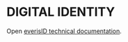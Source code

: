 # DIGITAL IDENTITY

Open [everisID technical documentation](https://gitlab.com/everis-blockchain/id/project/wikis/home).